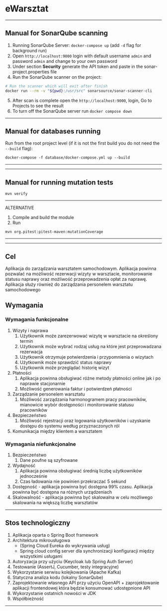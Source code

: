 # eWarsztat
---
## Manual for SonarQube scanning
1. Running SonarQube Server: `docker-compose up` (add `-d` flag for background run)
2. Open `http://localhost:9000` login with default username `admin` and password `admin` and change to your own password
3. Under section **Security** generate the API token and paste in the sonar-project.properties file
4. Run the SonarQube scanner on the project:
```bash
# Run the scanner which will exit after finish
docker run --rm -v "${pwd}:/usr/src" sonarsource/sonar-scanner-cli
```
5. After scan is complete open the `http://localhost:9000`, login, Go to Projects to see the result
6. To turn off the SonarQube server run `docker compose down`
---
## Manual for databases running
Run from the root project level (if it is not the first build you do not need the `--build` flag): 
```shell
docker-compose -f database/docker-compose.yml up --build
```
---
---
## Manual for running mutation tests
```shell
mvn verify
```
---
ALTERNATIVE
1. Compile and build the module
2. Run
```shell
mvn org.pitest:pitest-maven:mutationCoverage
```
---
---
## Cel

Aplikacja do zarządzania warsztatem samochodowym. Aplikacja powinna pozwalać na możliwość rezerwacji wizyty w warsztacie, monitorowanie statusu naprawy oraz możliwość przeprowadzenia opłat za naprawę.
Aplikacja służy również do zarządzania personelem warsztatu samochodowego

## Wymagania
### Wymagania funkcjonalne
1. Wizyty i naprawa
    1. Użytkownik może zarezerwować wizytę w warsztacie na określony termin
    2. Użytkownik może wybrać rodzaj usług na które jest przeprowadzana rezerwacja
    3. Użytkownik otrzymuje potwierdzenia i  przypomnienia o wizytach
    4. Użytkownik może sprawdzić status naprawy
    5. Użytkownik może przeglądać historię wizyt
2. Płatności
    1. Aplikacja powinna obsługiwać różne metody płatności online jak i po naprawie stacjonarnie
    2. Możliwość generowania faktur i potwierdzeń płatności
3. Zarządzanie personelem warsztatu
    1. Możliwość zarządzania harmonogramem pracy pracowników, mianowicie wybór dostępności i monitorowanie statusu pracowników
4. Bezpieczeństwo
    1. Możliwość rejestracji oraz logowania użytkowników i uzyskanie dostępu do systemu według przyznaczonych ról
5. Komunikacja między klientem a warsztatem
### Wymagania niefunkcjonalne
1. Bezpieczeństwo
    1. Dane poufne są szyfrowane
2. Wydajność
    1. Aplikacja powinna obsługiwać średnią liczbę użytkowników jednocześnie
    2. Czas ładowania nie powinien przekraczać 5 sekund
3. Dostępność - aplikacja powinna być dostępna 99% czasu. Aplikacja powinna być dostępna na różnych urządzeniach
4. Skalowalność - aplikacja powinna być skalowalna w celu możliwego skalowania na większą liczbę warsztatów
---
## Stos technologiczny
1. Aplikacja oparta o Spring Boot framework
2. Architektura mikrousługowa 
   - (Spring Cloud Eureka do wykrywania usług)
   - Spring cloud config server dla synchronizacji konfiguracji między wszystkimi usługami
3. Autoryzacja przy użyciu (Keycloak lub Spring Auth Server)
4. Testowanie (AssertJ, Cucumber, testy integracyjne)
5. Wykorzystanie serwisu kolejkowania (Apache Kafka)
6. Statyczna analiza kodu (lokalny SonarQube)
7. Zaprojektowanie własnego API przy użyciu OpenAPI + zaprojektowanie aplikacji frontendowej która będzie konsumować udostępnione API
8. Wykorzystanie ostatnich nowości w JDK
9. Współbieżność
---